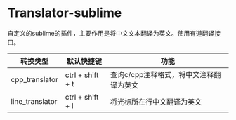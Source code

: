 
# Translator-sublime
自定义的sublime的插件，主要作用是将中文文本翻译为英文。使用有道翻译接口。

|转换类型|默认快捷键|功能|
|----|----|----|
|cpp_translator | ctrl + shift + t | 查询c/cpp注释格式，将中文注释翻译为英文|
|line_translator |ctrl + shift + l | 将光标所在行中文翻译为英文


